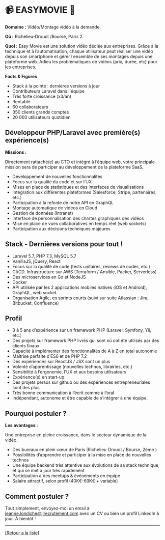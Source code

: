 # 📹 EASYMOVIE 📱

**Domaine :**  Vidéo/Montage vidéo à la demande.

**Où :** Richelieu-Drouot /Bourse, Paris 2.

**Quoi :** Easy Movie est une solution vidéo dédiée aux entreprises. Grâce à la technique et à l’automatisation, chaque utilisateur peut réaliser une vidéo depuis son smartphone et gérer l’ensemble de ses montages depuis une plateforme web. Adieu les problématiques de vidéos (prix, durée, etc) pour les entreprises.

**Facts & Figures**

* Stack à la pointe : dernières versions à jour
* Contributeurs Laravel dans l'équipe
* Très forte croissance (x3/an)
* Rentable
* 60 collaborateurs
* 350 clients grands comptes
* 20 000 utilisateurs quotidien

## Développeur PHP/Laravel avec première(s) expérience(s)

**Missions :**

Directement rattaché(e) au CTO et intégré à l’équipe web, votre principale mission sera de participer au développement de la plateforme SaaS. 

* Développement de nouvelles fonctionnalités 
* Focus sur la qualité du code et sur l’UX 
* Mises en place de statistiques et des interfaces de visualisations 
* Intégration aux différentes plateformes (Salesforce, Stripe, partenaires, etc.) 
* Participation à la refonte de notre API en GraphQL 
* Montage automatique de vidéos en Cloud 
* Gestion de données (Intranet) 
* Interface de personnalisation des chartes graphiques des vidéos 
* Mise en place de vues collaboratives en temps réel (web sockets) 
* Participation aux décisions techniques majeures


## Stack - Dernières versions pour tout !

* Laravel 5.7, PHP 7.3, MySQL 5.7 
* VanillaJS, jQuery, React 
* Focus sur la qualité de code (tests unitaires, reviews de codes, etc.) 
* CI/CD. Infrastructure sur AWS (Terraform / Ansible, Packer, Serverless) 
* Des microservices en Go et NodeJS 
* Docker 
* API utilisée par les 2 applications mobiles natives (iOS et Android), GraphQL, web socket. 
* Organisation Agile, en sprints courts (suivi sur suite Atlassian : Jira, Bitbucket, Confluence) 


## Profil

* 3 à 5 ans d’expérience sur un framework PHP (Laravel, Symfony, Yii, etc.) 
* Des projets sur framework PHP livrés qui sont où ont été utilisés par des clients finaux 
* Capacité à implémenter des fonctionnalités de A à Z en total autonomie 
* Maîtrise parfaite d’ES6 et de PHP 7.2 
* Des expériences sur ReactJS / JSX sont un plus 
* Volonté d’apprentissage (nouvelles technos, librairies, etc.) 
* Sensibilité à l’ergonomie, l’UX et aux besoins utilisateurs 
* Expérience(s) en start-up 
* Des projets persos sur github ou des expériences entrepreneuriales sont des plus 
* Très bonne communication à l’écrit comme à l’oral
* Indépendant, autonome et être capable de s’intégrer à une équipe. 

## Pourquoi postuler ?

**Les avantages :** 

Une entreprise en pleine croissance, dans le secteur dynamique de la vidéo.

* Des bureaux en plein cœur de Paris (Richelieu-Drouot / Bourse, 2ème ) 
* Possibilités d’apprendre et participer à la mise en place de nouvelles technos 
* Une équipe backend très attentive aux évolutions de sa stack technique, et qui se met à jour très rapidement 
* Participation à des meetups & événements en équipe 
* Salaire attractif, selon profil (40K€-60K€ + variable)


## Comment postuler ?

Tout simplement, envoyez-moi un email à jeanne.londiche@jlrecrutement.com avec un CV ou bien un profil LinkedIn à jour. À bientôt ! 

----
<a href="https://github.com/jlondiche/job-board-php/blob/master/README.md">[Retour a la liste]</a>